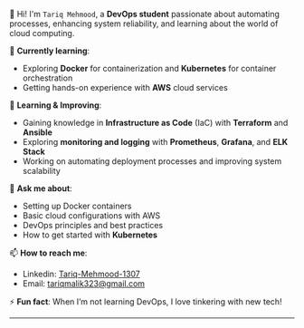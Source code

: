 👋 Hi! I'm `Tariq Mehmood`, a **DevOps student** passionate about automating processes, enhancing system reliability, and learning about the world of cloud computing.

🔭 **Currently learning**:
- Exploring **Docker** for containerization and **Kubernetes** for container orchestration
- Getting hands-on experience with **AWS** cloud services

🌱 **Learning & Improving**:
- Gaining knowledge in **Infrastructure as Code** (IaC) with **Terraform** and **Ansible**
- Exploring **monitoring and logging** with **Prometheus**, **Grafana**, and **ELK Stack**
- Working on automating deployment processes and improving system scalability

💬 **Ask me about**:
- Setting up Docker containers
- Basic cloud configurations with AWS
- DevOps principles and best practices
- How to get started with **Kubernetes**

📫 **How to reach me**:
- Linkedin: [Tariq-Mehmood-1307](https://www.linkedin.com/in/tariq-mehmood-1307/)
- Email: tariqmalik323@gmail.com

⚡ **Fun fact**: When I’m not learning DevOps, I love tinkering with new tech!

---
